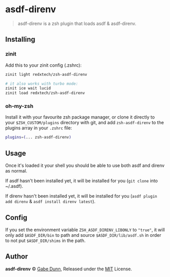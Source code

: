 # asdf-direnv
> asdf-direnv is a zsh plugin that loads asdf & asdf-direnv.

## Installing

### zinit
Add this to your zinit config (.zshrc):
```zsh
zinit light redxtech/zsh-asdf-direnv

# it also works with turbo mode:
zinit ice wait lucid
zinit load redxtech/zsh-asdf-direnv
```

### oh-my-zsh
Install it with your favourite zsh package manager, or clone it directly to your
`$ZSH_CUSTOM/plugins` directory with git, and add `zsh-asdf-direnv` to the plugins
array in your `.zshrc` file:

```zsh
plugins=(... zsh-asdf-direnv)
```

## Usage
Once it's loaded it your shell you should be able to use both asdf and direnv as normal.

If asdf hasn't been installed yet, it will be installed for you (`git clone` into ~/.asdf).

If direnv hasn't been installed yet, it will be installed for you (`asdf plugin add direnv`
& `asdf install direnv latest`).

## Config
If you set the environment variable `ZSH_ASDF_DIRENV_LIBONLY` to `"true"`, it will only add
`$ASDF_DIR/bin` to path and source `$ASDF_DIR/lib/asdf.sh` in order to not put `$ASDF_DIR/shims`
in the path.

## Author
**asdf-direnv** © [Gabe Dunn](https://github.com/redxtech), Released under the [MIT](./license.md) License.

